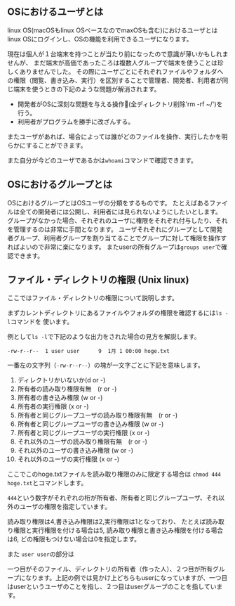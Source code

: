 
## OSにおけるユーザとは
linux OS(macOSもlinux OSベースなのでmaxOSも含む)におけるユーザとはlinux OSにログインし、OSの機能を利用できるユーザになります。

現在は個人が１台端末を持つことが当たり前になったので意識が薄いかもしれませんが、
まだ端末が高価であったころは複数人グループで端末を使うことは珍しくありませんでした。
その際にユーザごとにそれぞれファイルやフォルダへの権限（閲覧、書き込み、実行）を区別することで管理者、開発者、利用者が同じ端末を使うときの下記のような問題が解消されます。

- 開発者がOSに深刻な問題を与える操作(全ディレクトリ削除'rm -rf ~/')を行う。
- 利用者がプログラムを勝手に改ざんする。

またユーザがあれば、場合によっては誰がどのファイルを操作、実行したかを明らかにすることができます。

また自分が今どのユーザであるかは`whoami`コマンドで確認できます。

## OSにおけるグループとは

OSにおけるグループとはOSユーザの分類をするものです。
たとえばあるファイルは全ての開発者には公開し、利用者には見られないようにしたいとします。
グループがなかった場合、それぞれのユーザに権限をそれぞれ付与したり、それを管理するのは非常に手間となります。
ユーザそれぞれにグループとして開発者グループ、利用者グループを割り当てることでグループに対して権限を操作すればよいので非常に楽になります。
またuserの所有グループは`groups user`で確認できます。

## ファイル・ディレクトリの権限 (Unix linux)

ここではファイル・ディレクトリの権限について説明します。

まずカレントディレクトリにあるファイルやフォルダの権限を確認するには`ls -l`コマンドを
使います。

例として`ls -l`で下記のような出力をされた場合の見方を解説します。
```
-rw-r--r--  1 user user      9  1月 1 00:00 hoge.txt
```


一番左の文字列（`-rw-r--r--`）の塊が一文字ごとに下記を意味します。

1. ディレクトリかいないか(d or -)
1. 所有者の読み取り権限有無　(r or -)
1. 所有者の書き込み権限  (w or -)
1. 所有者の実行権限  (x or -)
1. 所有者と同じグループユーザの読み取り権限有無　(r or -)
1. 所有者と同じグループユーザの書き込み権限  (w or -)
1. 所有者と同じグループユーザの実行権限  (x or -)
1. それ以外のユーザの読み取り権限有無　(r or -)
1. それ以外のユーザの書き込み権限  (w or -)
1. それ以外のユーザの実行権限  (x or -)

ここでこのhoge.txtファイルを読み取り権限のみに限定する場合は
`chmod 444 hoge.txt`とコマンドします。

`444`という数字がそれぞれの桁が所有者、所有者と同じグループユーザ、それ以外のユーザの権限を指定しています。

読み取り権限は4,書き込み権限は2,実行権限は1となっており、
たとえば読み取り権限と実行権限を付ける場合は5,
読み取り権限と書き込み権限を付ける場合は6,
どの権限もつけない場合は0を指定します。

また `user user`の部分は

一つ目がそのファイル、ディレクトリの所有者（作った人）、２つ目が所有グループになります。上記の例では見かけ上どちらもuserになっていますが、一つ目はuserというユーザのことを指し、２つ目はuserグループのことを指しています。
